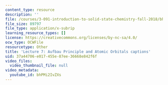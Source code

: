 ```yaml
---
content_type: resource
description: ''
file: /courses/3-091-introduction-to-solid-state-chemistry-fall-2018/bhPMi2IvZXs_captions.webvtt
file_size: 89797
file_type: application/x-subrip
learning_resource_types: []
license: https://creativecommons.org/licenses/by-nc-sa/4.0/
ocw_type: OCWFile
resourcetype: Other
title: 'Lecture 7: Aufbau Principle and Atomic Orbitals captions'
uid: 37a44706-e017-455e-87ee-36668e842f6f
video_files:
  video_thumbnail_file: null
video_metadata:
  youtube_id: bhPMi2IvZXs
---
```

